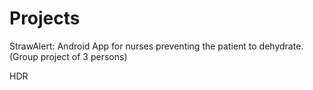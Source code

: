 # Projects

StrawAlert: Android App for nurses preventing the patient to dehydrate. (Group project of 3 persons)

HDR
